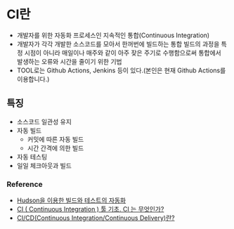 # CI란

- 개발자를 위한 자동화 프로세스인 지속적인 통합(Continuous Integration)
- 개발자가 각각 개발한 소스코드를 모아서 한꺼번에 빌드하는 통합 빌드의 과정을 특정 시점이 아니라 매일이나 매주와 같이 아주 잦은 주기로 수행함으로써 통합에서 발생하는 오류와 시간을 줄이기 위한 기법
- TOOL로는 Github Actions, Jenkins 등이 있다.(본인은 현재 Github Actions를 이용합니다.)

## 특징
- 소스코드 일관성 유지
- 자동 빌드
    - 커밋에 따른 자동 빌드
    - 시간 간격에 의한 빌드
- 자동 테스팅
- 일일 체크아웃과 빌드

### Reference
- [Hudson을 이용한 빌드와 테스트의 자동화](http://bcho.tistory.com/entry/Hudson%EC%9D%84-%EC%9D%B4%EC%9A%A9%ED%95%9C-%EB%B9%8C%EB%93%9C-%EB%B0%B0%ED%8F%AC-%ED%85%8C%EC%8A%A4%ED%8A%B8-%EC%9E%90%EB%8F%99%ED%99%94)
- [CI ( Continuous Integration ) 툴 기초. CI 는 무엇인가?](https://aroundck.tistory.com/2723)
- [CI/CD(Continuous Integration/Continuous Delivery)란?](https://www.redhat.com/ko/topics/devops/what-is-ci-cd)